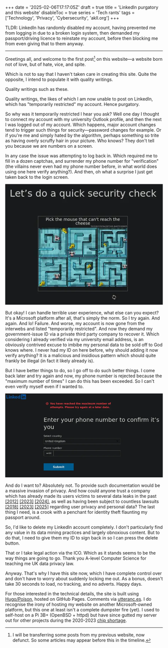 +++
date = '2025-02-06T17:17:05Z'
draft = true
title = 'LinkedIn purgatory and this website'
disableToc = true
series = 'Tech rants'
tags = ['Technology', 'Privacy', 'Cybersecurity', 'akll.org']
+++

TLDR: LinkedIn has randomly disabled my account, having prevented me
from logging in due to a broken login system, then demanded my
passport/driving licence to reinstate my account, before then blocking
me from even giving that to them anyway.

***

Greetings all, and welcome to the first post[^1] on this website—a website
born not of love, but of hate, vice, and spite.

[^1]: I will be transferring some posts from my previous website, now defunct. So some articles may appear before this in the timeline. 

Which is not to say that I haven't taken care in creating this
site. Quite the opposite, I intend to populate it with quality
writings. 

Quality writings such as these. 

Quality writings, the likes of which I am now unable to post on
LinkedIn, which has "temporarily restricted" my account. Hence
purgatory.

So why was it temporarily restricted I hear you ask? Well one day I
thought to connect my account with my university Outlook profile, and
then the next I was logged out of my account. Which happens, major
account changes tend to trigger such things for security—password
changes for example. Or if you're me and simply hated by the
algorithm, perhaps something so trite as having overly scruffy hair in
your picture. Who knows? They don't tell you because we are numbers on
a screen.

In any case the issue was attempting to log back in. Which required me
to fill in a dozen captchas, and surrender my phone number for
"verification" (the villains never even had my phone number before, in
what world does using one here verify anything?). And then, oh what a
surprise I just get taken back to the login screen.

![Captcha hell](captcha.webp)

But okay! I can handle terrible user experience, what else can you
expect? It's a Microsoft platform after all, that's simply the
norm. So I try again. And again. And lo! Failure. And worse, my
account is now gone from the interwebs and listed "temporarily
restricted". And now they demand my government-issue ID via a private
third party company to recover it. Which considering I already
verified via my university email address, is an obviously contrived
excuse to imbibe my personal data to be sold off to God knows where. I
never had my ID on here before, why should adding it now verify
anything? It is a malicious and insidious pattern which should quite
frankly be illegal (in fact it likely already is).

But I have better things to do, so I go off to do such better
things. I come back later and try again and now, my phone number is
rejected because the "maximum number of times" I can do this has been
exceeded. So I can't even verify myself even if I wanted to.

![Verification hell](linkedinmaxnumber.webp)

And do I want to? Absolutely not. To provide such documentation would
be a massive invasion of privacy. And how could anyone trust a company
which has already made its users victims to several data leaks in the
past [\[2012\]](https://en.wikipedia.org/wiki/2012_LinkedIn_hack)
[\[2023\]](https://cybernews.com/news/stolen-data-of-500-million-linkedin-users-being-sold-online-2-million-leaked-as-proof-2/)
[\[2024\]](https://www.linkedin.com/pulse/copy-urgent-notice-massive-data-leak-2024-26-billion-records-tugimin-ig1hc),
as well as having been subject to countless lawsuits
[\[2018\]](https://news.ycombinator.com/item?id=18525511)
[\[2023\]](https://news.ycombinator.com/item?id=38081633)
[\[2025\]](https://www.bbc.co.uk/news/articles/cdxevpzy3yko) regarding
user privacy and personal data? The last thing I need, is a crook with
a penchant for identity theft flaunting my passport around.

So, I'd like to delete my LinkedIn account completely. I don't
particularly find any value in its data mining practices and largely
obnoxious content. But to do that, I need to give them my ID to sign
back in so I can press the delete button. 

That or I take legal action via the ICO. Which as it stands seems to
be the way things are going to go. Thank you A-level Computer Science
for teaching me UK data privacy law.

Anyway. That's why I have this site now, which I have complete control
over and don't have to worry about suddenly locking me out. As a
bonus, doesn't take 30 seconds to load, no tracking, and no
adverts. Happy days.


For those interested in the technical details, the site is built using
[Hugo/Poison](https://themes.gohugo.io/themes/poison/), hosted on
GitHub Pages. Comments via [utteranc.es](https://utteranc.es). I do
recognise the irony of hosting my website on another Microsoft-owned
platform, but this one at least isn't a complete dumpster fire
(yet). I used to self-host on a Pi 3B+ (OpenBSD + httpd) but have
since gutted my server out for other projects during the 2020-2023
[chip
shortage](https://en.wikipedia.org/wiki/2020%E2%80%932023_global_chip_shortage).
